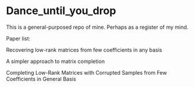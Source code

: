 # Dance_until_you_drop

This is a general-purposed repo of mine. Perhaps as a register of my mind.


Paper list:

Recovering low-rank matrices from few coefficients in any basis

A simpler approach to matrix completion

Completing Low-Rank Matrices with Corrupted Samples from Few Coefficients in General Basis
